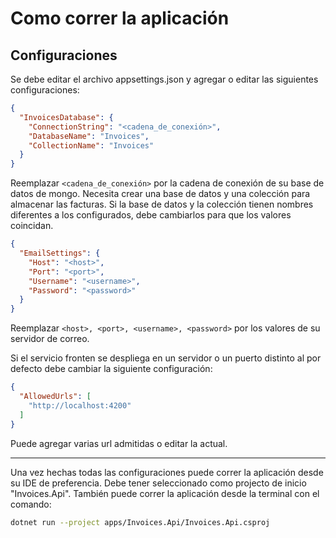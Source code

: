 # Como correr la aplicación

## Configuraciones

Se debe editar el archivo appsettings.json y agregar o editar las siguientes configuraciones:

```json
{
  "InvoicesDatabase": {
    "ConnectionString": "<cadena_de_conexión>",
    "DatabaseName": "Invoices",
    "CollectionName": "Invoices"
  }
}
```

Reemplazar ```<cadena_de_conexión>``` por la cadena de conexión de su base de datos de mongo. Necesita crear una base de
datos y una colección para almacenar las facturas. Si la base de datos y la colección tienen nombres diferentes a los
configurados, debe cambiarlos para que los valores coincidan.

```json
{
  "EmailSettings": {
    "Host": "<host>",
    "Port": "<port>",
    "Username": "<username>",
    "Password": "<password>"
  }
}
```

Reemplazar ```<host>, <port>, <username>, <password>``` por los valores de su servidor de correo.

Si el servicio fronten se despliega en un servidor o un puerto distinto al por defecto debe cambiar la siguiente
configuración:

```json
{
  "AllowedUrls": [
    "http://localhost:4200"
  ]
}
```

Puede agregar varias url admitidas o editar la actual.


---

Una vez hechas todas las configuraciones puede correr la aplicación desde su IDE de preferencia. Debe tener seleccionado
como projecto de inicio "Invoices.Api". También puede correr la aplicación desde la terminal con el comando:

```bash
dotnet run --project apps/Invoices.Api/Invoices.Api.csproj
```
